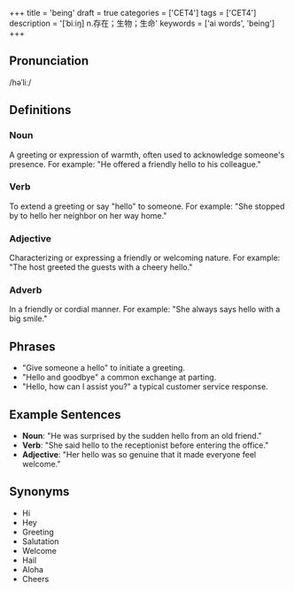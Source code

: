 +++
title = 'being'
draft = true
categories = ['CET4']
tags = ['CET4']
description = '[ˈbiːiŋ] n.存在；生物；生命'
keywords = ['ai words', 'being']
+++

## Pronunciation
/həˈliː/

## Definitions
### Noun
A greeting or expression of warmth, often used to acknowledge someone's presence. For example: "He offered a friendly hello to his colleague."

### Verb
To extend a greeting or say "hello" to someone. For example: "She stopped by to hello her neighbor on her way home."

### Adjective
Characterizing or expressing a friendly or welcoming nature. For example: "The host greeted the guests with a cheery hello."

### Adverb
In a friendly or cordial manner. For example: "She always says hello with a big smile."

## Phrases
- "Give someone a hello" to initiate a greeting.
- "Hello and goodbye" a common exchange at parting.
- "Hello, how can I assist you?" a typical customer service response.

## Example Sentences
- **Noun**: "He was surprised by the sudden hello from an old friend."
- **Verb**: "She said hello to the receptionist before entering the office."
- **Adjective**: "Her hello was so genuine that it made everyone feel welcome."

## Synonyms
- Hi
- Hey
- Greeting
- Salutation
- Welcome
- Hail
- Aloha
- Cheers
